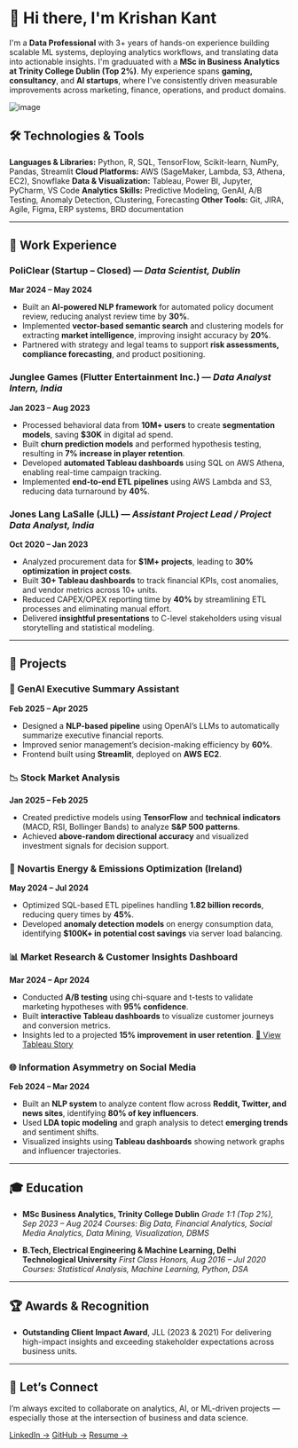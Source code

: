 # 👋 Hi there, I'm Krishan Kant

I'm a **Data Professional** with 3+ years of hands-on experience building scalable ML systems, deploying analytics workflows, and translating data into actionable insights. I'm graduuated with a **MSc in Business Analytics at Trinity College Dublin (Top 2%)**. My experience spans **gaming, consultancy**, and **AI startups**, where I've consistently driven measurable improvements across marketing, finance, operations, and product domains.

![image](https://github.com/KrishanTCD/KrishanTCD/assets/146117329/3a4392b0-3ae8-42e1-993e-51715e620ced)

## 🛠️ Technologies & Tools

**Languages & Libraries:** Python, R, SQL, TensorFlow, Scikit-learn, NumPy, Pandas, Streamlit
**Cloud Platforms:** AWS (SageMaker, Lambda, S3, Athena, EC2), Snowflake
**Data & Visualization:** Tableau, Power BI, Jupyter, PyCharm, VS Code
**Analytics Skills:** Predictive Modeling, GenAI, A/B Testing, Anomaly Detection, Clustering, Forecasting
**Other Tools:** Git, JIRA, Agile, Figma, ERP systems, BRD documentation

---

## 💼 Work Experience

### **PoliClear (Startup – Closed)** — *Data Scientist, Dublin*

**Mar 2024 – May 2024**

* Built an **AI-powered NLP framework** for automated policy document review, reducing analyst review time by **30%**.
* Implemented **vector-based semantic search** and clustering models for extracting **market intelligence**, improving insight accuracy by **20%**.
* Partnered with strategy and legal teams to support **risk assessments, compliance forecasting**, and product positioning.

### **Junglee Games (Flutter Entertainment Inc.)** — *Data Analyst Intern, India*

**Jan 2023 – Aug 2023**

* Processed behavioral data from **10M+ users** to create **segmentation models**, saving **\$30K** in digital ad spend.
* Built **churn prediction models** and performed hypothesis testing, resulting in **7% increase in player retention**.
* Developed **automated Tableau dashboards** using SQL on AWS Athena, enabling real-time campaign tracking.
* Implemented **end-to-end ETL pipelines** using AWS Lambda and S3, reducing data turnaround by **40%**.

### **Jones Lang LaSalle (JLL)** — *Assistant Project Lead / Project Data Analyst, India*

**Oct 2020 – Jan 2023**

* Analyzed procurement data for **\$1M+ projects**, leading to **30% optimization in project costs**.
* Built **30+ Tableau dashboards** to track financial KPIs, cost anomalies, and vendor metrics across 10+ units.
* Reduced CAPEX/OPEX reporting time by **40%** by streamlining ETL processes and eliminating manual effort.
* Delivered **insightful presentations** to C-level stakeholders using visual storytelling and statistical modeling.

---

## 🚀 Projects

### **🔎 GenAI Executive Summary Assistant**

**Feb 2025 – Apr 2025**

* Designed a **NLP-based pipeline** using OpenAI’s LLMs to automatically summarize executive financial reports.
* Improved senior management’s decision-making efficiency by **60%**.
* Frontend built using **Streamlit**, deployed on **AWS EC2**.

### **📉 Stock Market Analysis**

**Jan 2025 – Feb 2025**

* Created predictive models using **TensorFlow** and **technical indicators** (MACD, RSI, Bollinger Bands) to analyze **S\&P 500 patterns**.
* Achieved **above-random directional accuracy** and visualized investment signals for decision support.

### **🌱 Novartis Energy & Emissions Optimization (Ireland)**

**May 2024 – Jul 2024**

* Optimized SQL-based ETL pipelines handling **1.82 billion records**, reducing query times by **45%**.
* Developed **anomaly detection models** on energy consumption data, identifying **\$100K+ in potential cost savings** via server load balancing.

### **📊 Market Research & Customer Insights Dashboard**

**Mar 2024 – Apr 2024**

* Conducted **A/B testing** using chi-square and t-tests to validate marketing hypotheses with **95% confidence**.
* Built **interactive Tableau dashboards** to visualize customer journeys and conversion metrics.
* Insights led to a projected **15% improvement in user retention**.
  [🔗 View Tableau Story](https://public.tableau.com/app/profile/krishan.kant7602/viz/Licious_Marketing_Research_Group1_Team6/Story1)

### **🌐 Information Asymmetry on Social Media**

**Feb 2024 – Mar 2024**

* Built an **NLP system** to analyze content flow across **Reddit, Twitter, and news sites**, identifying **80% of key influencers**.
* Used **LDA topic modeling** and graph analysis to detect **emerging trends** and sentiment shifts.
* Visualized insights using **Tableau dashboards** showing network graphs and influencer trajectories.

---

## 🎓 Education

* **MSc Business Analytics, Trinity College Dublin**
  *Grade 1:1 (Top 2%), Sep 2023 – Aug 2024*
  *Courses: Big Data, Financial Analytics, Social Media Analytics, Data Mining, Visualization, DBMS*

* **B.Tech, Electrical Engineering & Machine Learning, Delhi Technological University**
  *First Class Honors, Aug 2016 – Jul 2020*
  *Courses: Statistical Analysis, Machine Learning, Python, DSA*

---

## 🏆 Awards & Recognition

* **Outstanding Client Impact Award**, JLL (2023 & 2021)
  For delivering high-impact insights and exceeding stakeholder expectations across business units.

---

## 🤝 Let’s Connect

I’m always excited to collaborate on analytics, AI, or ML-driven projects — especially those at the intersection of business and data science.

[LinkedIn →](https://www.linkedin.com/in/krishankant98/)
[GitHub →](https://github.com/KrishanTCD)
[Resume →](https://drive.google.com/file/d/13E8OhmJXUjg7LjwCx_xomYGesQV79fZ5/view?usp=sharing)


